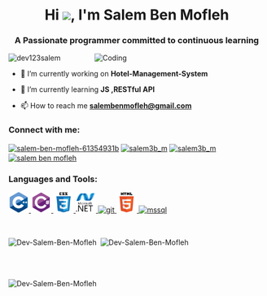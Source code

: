 <h1 align="center">Hi <img src="https://raw.githubusercontent.com/nixin72/nixin72/master/wave.gif" width="45px">, I'm Salem Ben Mofleh</h1>
<h3 align="center">A Passionate programmer committed to continuous learning</h3>

<img align="right" alt="Coding" width="335" src="https://user-images.githubusercontent.com/75851313/151668395-5591532b-28da-46a6-9476-7c9694bcb60e.gif">

<p align="left"> <img src="https://komarev.com/ghpvc/?username=dev123salem&label=Profile%20views&color=0e75b6&style=flat" alt="dev123salem" /> </p>

- 🔭 I’m currently working on **Hotel-Management-System**

- 🌱 I’m currently learning **JS ,RESTful API**

- 📫 How to reach me **salembenmofleh@gmail.com**

<h3 align="left">Connect with me:</h3>
<p align="left">
<a href="https://www.linkedin.com/in/Dev-Salem-Ben-Mofleh" target="blank"><img align="center" src="https://raw.githubusercontent.com/rahuldkjain/github-profile-readme-generator/master/src/images/icons/Social/linked-in-alt.svg" alt="salem-ben-mofleh-61354931b" height="30" width="40" /></a>
<a href="https://fb.com/salem3b_m" target="blank"><img align="center" src="https://raw.githubusercontent.com/rahuldkjain/github-profile-readme-generator/master/src/images/icons/Social/facebook.svg" alt="salem3b_m" height="30" width="40" /></a>
<a href="https://instagram.com/salem3b_m" target="blank"><img align="center" src="https://raw.githubusercontent.com/rahuldkjain/github-profile-readme-generator/master/src/images/icons/Social/instagram.svg" alt="salem3b_m" height="30" width="40" /></a>
<a href="https://www.youtube.com/c/salem ben mofleh" target="blank"><img align="center" src="https://raw.githubusercontent.com/rahuldkjain/github-profile-readme-generator/master/src/images/icons/Social/youtube.svg" alt="salem ben mofleh" height="30" width="40" /></a>
</p>

<h3 align="left">Languages and Tools:</h3>
<p align="left"> <a href="https://www.w3schools.com/cpp/" target="_blank" rel="noreferrer"> <img src="https://raw.githubusercontent.com/devicons/devicon/master/icons/cplusplus/cplusplus-original.svg" alt="cplusplus" width="40" height="40"/> </a> <a href="https://www.w3schools.com/cs/" target="_blank" rel="noreferrer"> <img src="https://raw.githubusercontent.com/devicons/devicon/master/icons/csharp/csharp-original.svg" alt="csharp" width="40" height="40"/> </a> <a href="https://www.w3schools.com/css/" target="_blank" rel="noreferrer"> <img src="https://raw.githubusercontent.com/devicons/devicon/master/icons/css3/css3-original-wordmark.svg" alt="css3" width="40" height="40"/> </a> <a href="https://dotnet.microsoft.com/" target="_blank" rel="noreferrer"> <img src="https://raw.githubusercontent.com/devicons/devicon/master/icons/dot-net/dot-net-original-wordmark.svg" alt="dotnet" width="40" height="40"/> </a> <a href="https://git-scm.com/" target="_blank" rel="noreferrer"> <img src="https://www.vectorlogo.zone/logos/git-scm/git-scm-icon.svg" alt="git" width="40" height="40"/> </a> <a href="https://www.w3.org/html/" target="_blank" rel="noreferrer"> <img src="https://raw.githubusercontent.com/devicons/devicon/master/icons/html5/html5-original-wordmark.svg" alt="html5" width="40" height="40"/> </a> <a href="https://www.microsoft.com/en-us/sql-server" target="_blank" rel="noreferrer"> <img src="https://www.svgrepo.com/show/303229/microsoft-sql-server-logo.svg" alt="mssql" width="40" height="40"/> </a> </p>
<br>

<div>
<p style="display: inline-block; vertical-align: middle;">
<img align="left" src="https://github-readme-stats.vercel.app/api/top-langs?username=Dev-Salem-Ben-Mofleh&show_icons=true&locale=en&layout=compact" alt="Dev-Salem-Ben-Mofleh" /></p>

<p style="display: inline-block; text-position: middle;">
&nbsp;<img align="center" src="https://github-readme-stats.vercel.app/api?username=Dev-Salem-Ben-Mofleh&show_icons=true&locale=en" alt="Dev-Salem-Ben-Mofleh" /></p>
</div>

<br>
<br>

<p><img align="center" src="https://github-readme-streak-stats.herokuapp.com/?user=Dev-Salem-Ben-Mofleh&" alt="Dev-Salem-Ben-Mofleh" /></p>

